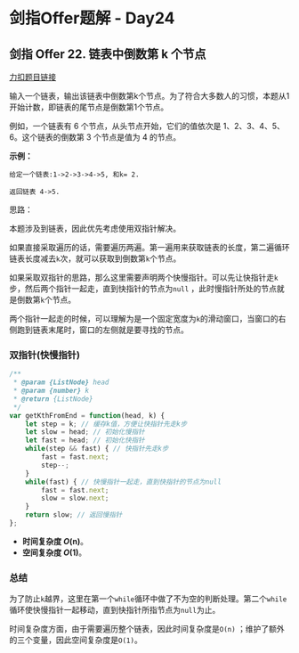 # **剑指Offer题解 - Day24**

## **剑指 Offer 22. 链表中倒数第 k 个节点**

[力扣题目链接](https://leetcode-cn.com/leetbook/read/illustration-of-algorithm/58tl52/)

输入一个链表，输出该链表中倒数第k个节点。为了符合大多数人的习惯，本题从1开始计数，即链表的尾节点是倒数第1个节点。

例如，一个链表有 6 个节点，从头节点开始，它们的值依次是 1、2、3、4、5、6。这个链表的倒数第 3 个节点是值为 4 的节点。

**示例：**

```
给定一个链表:1->2->3->4->5, 和k= 2.

返回链表 4->5.
```

思路：

本题涉及到链表，因此优先考虑使用双指针解决。

如果直接采取遍历的话，需要遍历两遍。第一遍用来获取链表的长度，第二遍循环链表长度减去`k`次，就可以获取到倒数第`k`个节点。

如果采取双指针的思路，那么这里需要声明两个快慢指针。可以先让快指针走`k`步，然后两个指针一起走，直到快指针的节点为`null` ，此时慢指针所处的节点就是倒数第`k`个节点。

两个指针一起走的时候，可以理解为是一个固定宽度为`k`的滑动窗口，当窗口的右侧跑到链表末尾时，窗口的左侧就是要寻找的节点。

### 双指针(快慢指针)

```jsx
/**
 * @param {ListNode} head
 * @param {number} k
 * @return {ListNode}
 */
var getKthFromEnd = function(head, k) {
    let step = k; // 缓存k值，方便让快指针先走k步
    let slow = head; // 初始化慢指针
    let fast = head; // 初始化快指针
    while(step && fast) { // 快指针先走k步
        fast = fast.next;
        step--;
    }
    while(fast) { // 快慢指针一起走，直到快指针的节点为null
        fast = fast.next;
        slow = slow.next;
    }
    return slow; // 返回慢指针
};
```

- **时间复杂度 *O*(n)**。
- **空间复杂度 *O*(1)**。

### 总结

为了防止`k`越界，这里在第一个`while`循环中做了不为空的判断处理。第二个`while`循环使快慢指针一起移动，直到快指针所指节点为`null`为止。

时间复杂度方面，由于需要遍历整个链表，因此时间复杂度是`O(n)` ；维护了额外的三个变量，因此空间复杂度是`O(1)`。
